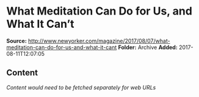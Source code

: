 # What Meditation Can Do for Us, and What It Can’t

**Source:** http://www.newyorker.com/magazine/2017/08/07/what-meditation-can-do-for-us-and-what-it-cant
**Folder:** Archive
**Added:** 2017-08-11T12:07:05




## Content
*Content would need to be fetched separately for web URLs*
